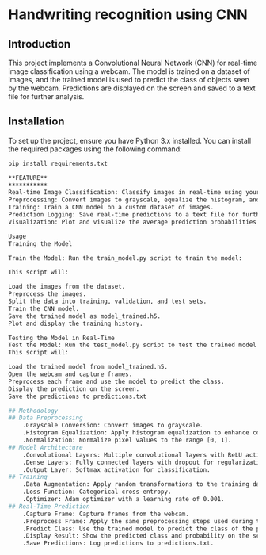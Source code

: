 # Handwriting recognition using CNN

## Introduction

This project implements a Convolutional Neural Network (CNN) for real-time image classification using a webcam. The model is trained on a dataset of images, and the trained model is used to predict the class of objects seen by the webcam. Predictions are displayed on the screen and saved to a text file for further analysis.

## Installation

To set up the project, ensure you have Python 3.x installed. You can install the required packages using the following command:

```bash
pip install requirements.txt

**FEATURE**
***********
Real-time Image Classification: Classify images in real-time using your webcam.
Preprocessing: Convert images to grayscale, equalize the histogram, and normalize pixel values.
Training: Train a CNN model on a custom dataset of images.
Prediction Logging: Save real-time predictions to a text file for further analysis.
Visualization: Plot and visualize the average prediction probabilities for each class.

Usage
Training the Model

Train the Model: Run the train_model.py script to train the model:

This script will:

Load the images from the dataset.
Preprocess the images.
Split the data into training, validation, and test sets.
Train the CNN model.
Save the trained model as model_trained.h5.
Plot and display the training history.

Testing the Model in Real-Time
Test the Model: Run the test_model.py script to test the trained model using a webcam:
This script will:

Load the trained model from model_trained.h5.
Open the webcam and capture frames.
Preprocess each frame and use the model to predict the class.
Display the prediction on the screen.
Save the predictions to predictions.txt

## Methodology
## Data Preprocessing
    .Grayscale Conversion: Convert images to grayscale.
    .Histogram Equalization: Apply histogram equalization to enhance contrast. 
    .Normalization: Normalize pixel values to the range [0, 1].
## Model Architecture
    .Convolutional Layers: Multiple convolutional layers with ReLU activation and max-pooling.
    .Dense Layers: Fully connected layers with dropout for regularization.
    .Output Layer: Softmax activation for classification.
## Training
    .Data Augmentation: Apply random transformations to the training data to prevent overfitting.
    .Loss Function: Categorical cross-entropy.
    .Optimizer: Adam optimizer with a learning rate of 0.001.
## Real-Time Prediction
    .Capture Frame: Capture frames from the webcam.
    .Preprocess Frame: Apply the same preprocessing steps used during training.
    .Predict Class: Use the trained model to predict the class of the preprocessed frame.
    .Display Result: Show the predicted class and probability on the screen.
    .Save Predictions: Log predictions to predictions.txt.
